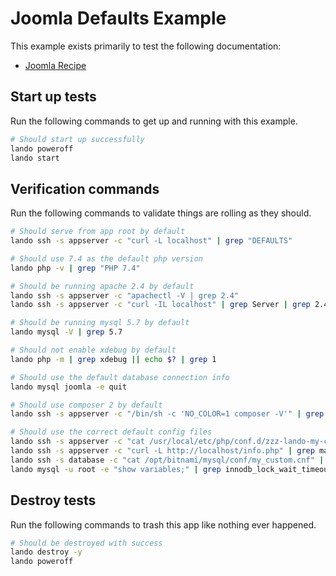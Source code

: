 # Joomla Defaults Example

This example exists primarily to test the following documentation:

* [Joomla Recipe](https://docs.lando.dev/joomla/config.html)

Start up tests
--------------

Run the following commands to get up and running with this example.

```bash
# Should start up successfully
lando poweroff
lando start
```

Verification commands
---------------------

Run the following commands to validate things are rolling as they should.

```bash
# Should serve from app root by default
lando ssh -s appserver -c "curl -L localhost" | grep "DEFAULTS"

# Should use 7.4 as the default php version
lando php -v | grep "PHP 7.4"

# Should be running apache 2.4 by default
lando ssh -s appserver -c "apachectl -V | grep 2.4"
lando ssh -s appserver -c "curl -IL localhost" | grep Server | grep 2.4

# Should be running mysql 5.7 by default
lando mysql -V | grep 5.7 

# Should not enable xdebug by default
lando php -m | grep xdebug || echo $? | grep 1

# Should use the default database connection info
lando mysql joomla -e quit

# Should use composer 2 by default
lando ssh -s appserver -c "/bin/sh -c 'NO_COLOR=1 composer -V'" | grep "Composer version 2."

# Should use the correct default config files
lando ssh -s appserver -c "cat /usr/local/etc/php/conf.d/zzz-lando-my-custom.ini" | grep "; LANDOJOOMLAPHPINI"
lando ssh -s appserver -c "curl -L http://localhost/info.php" | grep max_execution_time | grep 91
lando ssh -s database -c "cat /opt/bitnami/mysql/conf/my_custom.cnf" | grep "LANDOJOOMLAMYSQLCNF"
lando mysql -u root -e "show variables;" | grep innodb_lock_wait_timeout | grep 121
```

Destroy tests
-------------

Run the following commands to trash this app like nothing ever happened.

```bash
# Should be destroyed with success
lando destroy -y
lando poweroff
```
